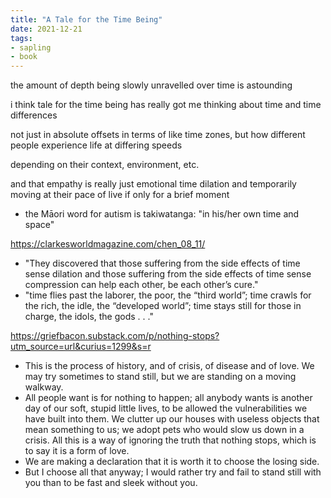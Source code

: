 ```yaml
---
title: "A Tale for the Time Being"
date: 2021-12-21
tags:
- sapling
- book
---
```


the amount of depth being slowly unravelled over time is astounding

i think tale for the time being has really got me thinking about time and time differences

not just in absolute offsets in terms of like time zones, but how different people experience life at differing speeds

depending on their context, environment, etc.

and that empathy is really just emotional time dilation and temporarily moving at their pace of live if only for a brief moment
- the Māori word for autism is takiwatanga: "in his/her own time and space"

https://clarkesworldmagazine.com/chen_08_11/
- "They discovered that those suffering from the side effects of time sense dilation and those suffering from the side effects of time sense compression can help each other, be each other’s cure."
- "time flies past the laborer, the poor, the “third world”; time crawls for the rich, the idle, the “developed world”; time stays still for those in charge, the idols, the gods . . ."

https://griefbacon.substack.com/p/nothing-stops?utm_source=url&curius=1299&s=r
- This is the process of history, and of crisis, of disease and of love. We may try sometimes to stand still, but we are standing on a moving walkway.
- All people want is for nothing to happen; all anybody wants is another day of our soft, stupid little lives, to be allowed the vulnerabilities we have built into them. We clutter up our houses with useless objects that mean something to us; we adopt pets who would slow us down in a crisis. All this is a way of ignoring the truth that nothing stops, which is to say it is a form of love.
- We are making a declaration that it is worth it to choose the losing side.
- But I choose all that anyway; I would rather try and fail to stand still with you than to be fast and sleek without you.